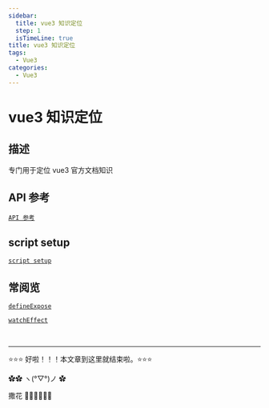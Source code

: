 ```yaml
---
sidebar:
  title: vue3 知识定位
  step: 1
  isTimeLine: true
title: vue3 知识定位
tags:
  - Vue3
categories:
  - Vue3
---
```


# vue3 知识定位

## 描述

专门用于定位 vue3 官方文档知识

## API 参考

[`API 参考`](https://cn.vuejs.org/api/)

## script setup

[`script setup`](https://cn.vuejs.org/api/sfc-script-setup.html)

## 常阅览

[`defineExpose`](https://cn.vuejs.org/api/sfc-script-setup.html#defineexpose)

[`watchEffect`](https://cn.vuejs.org/api/reactivity-core.html#watcheffect)

<br/>
<hr />

⭐️⭐️⭐️ 好啦！！！本文章到这里就结束啦。⭐️⭐️⭐️

✿✿ ヽ(°▽°)ノ ✿

撒花 🌸🌸🌸🌸🌸🌸
